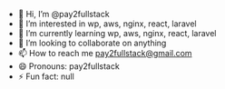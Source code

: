 - 👋 Hi, I’m @pay2fullstack
- 👀 I’m interested in wp, aws, nginx, react, laravel
- 🌱 I’m currently learning wp, aws, nginx, react, laravel
- 💞️ I’m looking to collaborate on anything
- 📫 How to reach me pay2fullstack@gmail.com
- 😄 Pronouns: pay2fullstack
- ⚡ Fun fact: null

<!---
pay2fullstack/pay2fullstack is a ✨ special ✨ repository because its `README.md` (this file) appears on your GitHub profile.
You can click the Preview link to take a look at your changes.
--->
